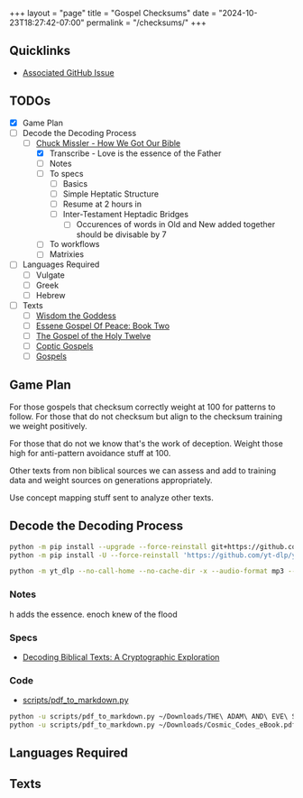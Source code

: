 +++
layout = "page"
title = "Gospel Checksums"
date = "2024-10-23T18:27:42-07:00"
permalink = "/checksums/"
+++

## Quicklinks

- [Associated GitHub Issue](https://github.com/johnandersen777/johnandersen777.github.io/issues/1)

## TODOs

- [x] Game Plan
- [ ] Decode the Decoding Process
  - [ ] [Chuck Missler - How We Got Our Bible](https://www.youtube.com/watch?v=5ZsZLDWWZMs)
    - [x] Transcribe - Love is the essence of the Father
    - [ ] Notes
    - [ ] To specs
      - [ ] Basics
      - [ ] Simple Heptatic Structure
      - [ ] Resume at 2 hours in
      - [ ] Inter-Testament Heptadic Bridges
        - [ ] Occurences of words in Old and New added together should be divisable by 7
    - [ ] To workflows
    - [ ] Matrixies
- [ ] Languages Required
  - [ ] Vulgate
  - [ ] Greek
  - [ ] Hebrew
- [ ] Texts
  - [ ] [Wisdom the Goddess](http://thenazareneway.com/Wisdom%20the%20Goddess.htm)
  - [ ] [Essene Gospel Of Peace: Book Two](https://www.essene.com/GospelOfPeace/peace2.html)
  - [ ] [The Gospel of the Holy Twelve](http://gospelofholytwelve.blogspot.com/)
  - [ ] [Coptic Gospels](https://www.gospels.net)
  - [ ] [Gospels](https://www.gutenberg.org/cache/epub/10/pg10.txt)

## Game Plan

For those gospels that checksum correctly weight at 100 for patterns to follow.
For those that do not checksum but align to the checksum training we weight positively.

For those that do not we know that's the work of deception. Weight those high for anti-pattern avoidance stuff at 100.

Other texts from non biblical sources we can assess and add to training data and weight sources on generations appropriately.

Use concept mapping stuff sent to analyze other texts.

## Decode the Decoding Process

```bash
python -m pip install --upgrade --force-reinstall git+https://github.com/openai/whisper.git
python -m pip install -U --force-reinstall 'https://github.com/yt-dlp/yt-dlp/archive/refs/heads/master.zip#egg=yt-dlp'

python -m yt_dlp --no-call-home --no-cache-dir -x --audio-format mp3 --add-metadata --audio-quality 0 --restrict-filenames --ignore-errors 'https://www.youtube.com/watch?v=5ZsZLDWWZMs'
```

### Notes

h adds the essence. enoch knew of the flood

### Specs

- [Decoding Biblical Texts: A Cryptographic Exploration](/decoding_biblical_texts_cryptographic_focus/)

### Code

- [scripts/pdf_to_markdown.py](https://github.com/johnandersen777/johnandersen777.github.io/blob/9e2a704d985ce30fcba4725e86235557ff52fe39/scripts/pdf_to_markdown.py)

```bash
python -u scripts/pdf_to_markdown.py ~/Downloads/THE\ ADAM\ AND\ EVE\ STORY\[15646345].pdf ~/Downloads/THE\ ADAM\ AND\ EVE\ STORY\[15646345].md $(mktemp -d)
python -u scripts/pdf_to_markdown.py ~/Downloads/Cosmic_Codes_eBook.pdf ~/Downloads/Cosmic_Codes_eBook.md $(mktemp -d) --max-workers $(nproc)
```

## Languages Required

## Texts
